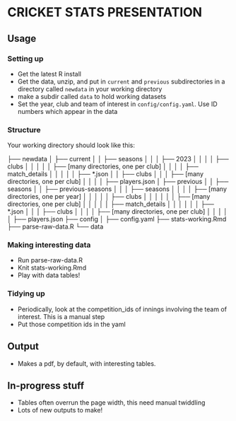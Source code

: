 # CRICKET STATS PRESENTATION

## Usage

### Setting up
 * Get the latest R install
 * Get the data, unzip, and put in `current` and `previous` subdirectories in a directory called  `newdata` in your working directory
 * make a subdir called `data` to hold working datasets
 * Set the year, club and team of interest in `config/config.yaml`. Use ID numbers which appear in the data

### Structure
Your working directory should look like this:

├── newdata 
│   ├── current
│   │   ├── seasons
│   │   │   ├── 2023
│   │   │   │   ├── clubs
│   │   │   │   │   ├── [many directories, one per club]
│   │   │   │   ├── match_details
│   │   │   │   │   ├── *.json
│   │   ├── clubs
│   │   │   ├── [many directories, one per club]
│   │   │   │   ├── players.json
│   ├── previous
│   │   ├── seasons
│   │   ├── previous-seasons
│   │   │   ├── seasons
│   │   │   │   ├── [many directories, one per year]
│   │   │   │   │   ├── clubs
│   │   │   │   │   │   ├── [many directories, one per club]
│   │   │   │   │   ├── match_details
│   │   │   │   │   │   ├── *.json
│   │   │   ├── clubs
│   │   │   │   ├── [many directories, one per club]
│   │   │   │   │   ├── players.json
├── config
│   ├── config.yaml
├── stats-working.Rmd
├── parse-raw-data.R
└── data
            
            
### Making interesting data
 * Run parse-raw-data.R
 * Knit stats-working.Rmd
 * Play with data tables!
 
### Tidying up
* Periodically, look at the competition_ids of innings involving the team of interest. This is a manual step
* Put those competition ids in the yaml
 
## Output

* Makes a pdf, by default, with interesting tables.
 
## In-progress stuff

* Tables often overrun the page width, this need manual twiddling
* Lots of new outputs to make!
